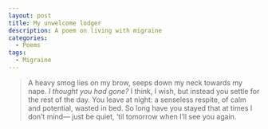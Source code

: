 ```yaml
---
layout: post
title: My unwelcome lodger
description: A poem on living with migraine
categories:
  - Poems
tags:
  - Migraine
---
```

> A heavy smog lies on my brow, seeps down my neck towards my nape. *I thought you had gone?* I think, I wish, but instead you settle for the rest of the day. You leave at night: a senseless respite, of calm and potential, wasted in bed. So long have you stayed that at times I don’t mind— just be quiet, ‘til tomorrow when I’ll see you again.
